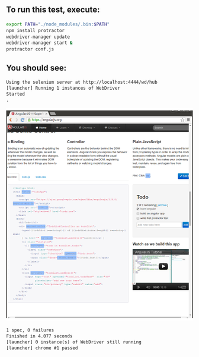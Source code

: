 ## To run this test, execute:

```bash
export PATH="./node_modules/.bin:$PATH"
npm install protractor
webdriver-manager update
webdriver-manager start &
protractor conf.js
```

## You should see:

```
Using the selenium server at http://localhost:4444/wd/hub
[launcher] Running 1 instances of WebDriver
Started
.
```

![Protractor Running](img/protractor-running.png)

```
1 spec, 0 failures
Finished in 4.077 seconds
[launcher] 0 instance(s) of WebDriver still running
[launcher] chrome #1 passed
```


